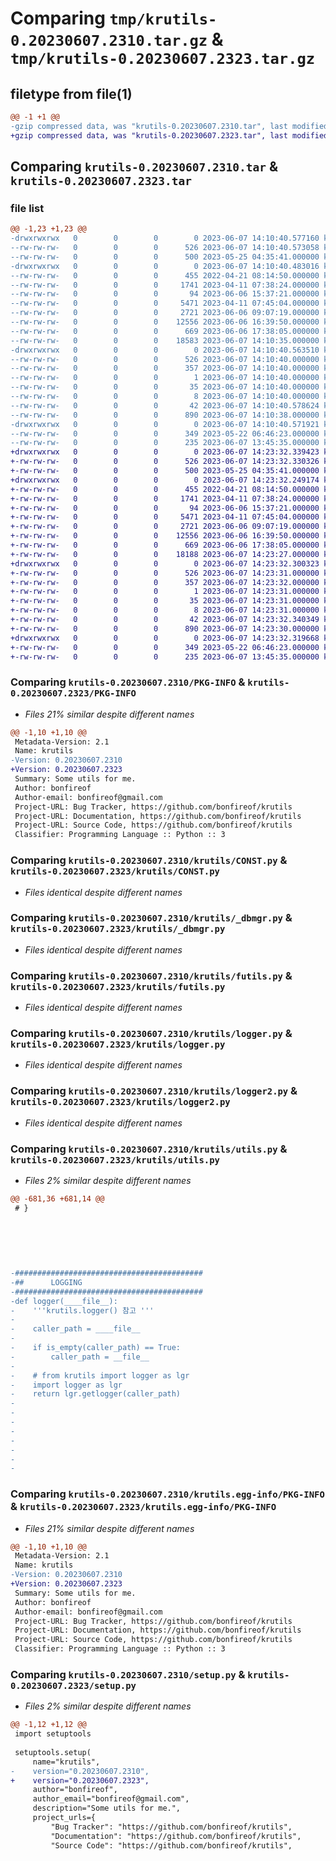 # Comparing `tmp/krutils-0.20230607.2310.tar.gz` & `tmp/krutils-0.20230607.2323.tar.gz`

## filetype from file(1)

```diff
@@ -1 +1 @@
-gzip compressed data, was "krutils-0.20230607.2310.tar", last modified: Wed Jun  7 14:10:40 2023, max compression
+gzip compressed data, was "krutils-0.20230607.2323.tar", last modified: Wed Jun  7 14:23:32 2023, max compression
```

## Comparing `krutils-0.20230607.2310.tar` & `krutils-0.20230607.2323.tar`

### file list

```diff
@@ -1,23 +1,23 @@
-drwxrwxrwx   0        0        0        0 2023-06-07 14:10:40.577160 krutils-0.20230607.2310/
--rw-rw-rw-   0        0        0      526 2023-06-07 14:10:40.573058 krutils-0.20230607.2310/PKG-INFO
--rw-rw-rw-   0        0        0      500 2023-05-25 04:35:41.000000 krutils-0.20230607.2310/README.md
-drwxrwxrwx   0        0        0        0 2023-06-07 14:10:40.483016 krutils-0.20230607.2310/krutils/
--rw-rw-rw-   0        0        0      455 2022-04-21 08:14:50.000000 krutils-0.20230607.2310/krutils/AppErr.py
--rw-rw-rw-   0        0        0     1741 2023-04-11 07:38:24.000000 krutils-0.20230607.2310/krutils/CONST.py
--rw-rw-rw-   0        0        0       94 2023-06-06 15:37:21.000000 krutils-0.20230607.2310/krutils/__init__.py
--rw-rw-rw-   0        0        0     5471 2023-04-11 07:45:04.000000 krutils-0.20230607.2310/krutils/_dbmgr.py
--rw-rw-rw-   0        0        0     2721 2023-06-06 09:07:19.000000 krutils-0.20230607.2310/krutils/futils.py
--rw-rw-rw-   0        0        0    12556 2023-06-06 16:39:50.000000 krutils-0.20230607.2310/krutils/logger.py
--rw-rw-rw-   0        0        0      669 2023-06-06 17:38:05.000000 krutils-0.20230607.2310/krutils/logger2.py
--rw-rw-rw-   0        0        0    18583 2023-06-07 14:10:35.000000 krutils-0.20230607.2310/krutils/utils.py
-drwxrwxrwx   0        0        0        0 2023-06-07 14:10:40.563510 krutils-0.20230607.2310/krutils.egg-info/
--rw-rw-rw-   0        0        0      526 2023-06-07 14:10:40.000000 krutils-0.20230607.2310/krutils.egg-info/PKG-INFO
--rw-rw-rw-   0        0        0      357 2023-06-07 14:10:40.000000 krutils-0.20230607.2310/krutils.egg-info/SOURCES.txt
--rw-rw-rw-   0        0        0        1 2023-06-07 14:10:40.000000 krutils-0.20230607.2310/krutils.egg-info/dependency_links.txt
--rw-rw-rw-   0        0        0       35 2023-06-07 14:10:40.000000 krutils-0.20230607.2310/krutils.egg-info/requires.txt
--rw-rw-rw-   0        0        0        8 2023-06-07 14:10:40.000000 krutils-0.20230607.2310/krutils.egg-info/top_level.txt
--rw-rw-rw-   0        0        0       42 2023-06-07 14:10:40.578624 krutils-0.20230607.2310/setup.cfg
--rw-rw-rw-   0        0        0      890 2023-06-07 14:10:38.000000 krutils-0.20230607.2310/setup.py
-drwxrwxrwx   0        0        0        0 2023-06-07 14:10:40.571921 krutils-0.20230607.2310/test/
--rw-rw-rw-   0        0        0      349 2023-05-22 06:46:23.000000 krutils-0.20230607.2310/test/test_futils.py
--rw-rw-rw-   0        0        0      235 2023-06-07 13:45:35.000000 krutils-0.20230607.2310/test/test_logger.py
+drwxrwxrwx   0        0        0        0 2023-06-07 14:23:32.339423 krutils-0.20230607.2323/
+-rw-rw-rw-   0        0        0      526 2023-06-07 14:23:32.330326 krutils-0.20230607.2323/PKG-INFO
+-rw-rw-rw-   0        0        0      500 2023-05-25 04:35:41.000000 krutils-0.20230607.2323/README.md
+drwxrwxrwx   0        0        0        0 2023-06-07 14:23:32.249174 krutils-0.20230607.2323/krutils/
+-rw-rw-rw-   0        0        0      455 2022-04-21 08:14:50.000000 krutils-0.20230607.2323/krutils/AppErr.py
+-rw-rw-rw-   0        0        0     1741 2023-04-11 07:38:24.000000 krutils-0.20230607.2323/krutils/CONST.py
+-rw-rw-rw-   0        0        0       94 2023-06-06 15:37:21.000000 krutils-0.20230607.2323/krutils/__init__.py
+-rw-rw-rw-   0        0        0     5471 2023-04-11 07:45:04.000000 krutils-0.20230607.2323/krutils/_dbmgr.py
+-rw-rw-rw-   0        0        0     2721 2023-06-06 09:07:19.000000 krutils-0.20230607.2323/krutils/futils.py
+-rw-rw-rw-   0        0        0    12556 2023-06-06 16:39:50.000000 krutils-0.20230607.2323/krutils/logger.py
+-rw-rw-rw-   0        0        0      669 2023-06-06 17:38:05.000000 krutils-0.20230607.2323/krutils/logger2.py
+-rw-rw-rw-   0        0        0    18188 2023-06-07 14:23:27.000000 krutils-0.20230607.2323/krutils/utils.py
+drwxrwxrwx   0        0        0        0 2023-06-07 14:23:32.300323 krutils-0.20230607.2323/krutils.egg-info/
+-rw-rw-rw-   0        0        0      526 2023-06-07 14:23:31.000000 krutils-0.20230607.2323/krutils.egg-info/PKG-INFO
+-rw-rw-rw-   0        0        0      357 2023-06-07 14:23:32.000000 krutils-0.20230607.2323/krutils.egg-info/SOURCES.txt
+-rw-rw-rw-   0        0        0        1 2023-06-07 14:23:31.000000 krutils-0.20230607.2323/krutils.egg-info/dependency_links.txt
+-rw-rw-rw-   0        0        0       35 2023-06-07 14:23:31.000000 krutils-0.20230607.2323/krutils.egg-info/requires.txt
+-rw-rw-rw-   0        0        0        8 2023-06-07 14:23:31.000000 krutils-0.20230607.2323/krutils.egg-info/top_level.txt
+-rw-rw-rw-   0        0        0       42 2023-06-07 14:23:32.340349 krutils-0.20230607.2323/setup.cfg
+-rw-rw-rw-   0        0        0      890 2023-06-07 14:23:30.000000 krutils-0.20230607.2323/setup.py
+drwxrwxrwx   0        0        0        0 2023-06-07 14:23:32.319668 krutils-0.20230607.2323/test/
+-rw-rw-rw-   0        0        0      349 2023-05-22 06:46:23.000000 krutils-0.20230607.2323/test/test_futils.py
+-rw-rw-rw-   0        0        0      235 2023-06-07 13:45:35.000000 krutils-0.20230607.2323/test/test_logger.py
```

### Comparing `krutils-0.20230607.2310/PKG-INFO` & `krutils-0.20230607.2323/PKG-INFO`

 * *Files 21% similar despite different names*

```diff
@@ -1,10 +1,10 @@
 Metadata-Version: 2.1
 Name: krutils
-Version: 0.20230607.2310
+Version: 0.20230607.2323
 Summary: Some utils for me.
 Author: bonfireof
 Author-email: bonfireof@gmail.com
 Project-URL: Bug Tracker, https://github.com/bonfireof/krutils
 Project-URL: Documentation, https://github.com/bonfireof/krutils
 Project-URL: Source Code, https://github.com/bonfireof/krutils
 Classifier: Programming Language :: Python :: 3
```

### Comparing `krutils-0.20230607.2310/krutils/CONST.py` & `krutils-0.20230607.2323/krutils/CONST.py`

 * *Files identical despite different names*

### Comparing `krutils-0.20230607.2310/krutils/_dbmgr.py` & `krutils-0.20230607.2323/krutils/_dbmgr.py`

 * *Files identical despite different names*

### Comparing `krutils-0.20230607.2310/krutils/futils.py` & `krutils-0.20230607.2323/krutils/futils.py`

 * *Files identical despite different names*

### Comparing `krutils-0.20230607.2310/krutils/logger.py` & `krutils-0.20230607.2323/krutils/logger.py`

 * *Files identical despite different names*

### Comparing `krutils-0.20230607.2310/krutils/logger2.py` & `krutils-0.20230607.2323/krutils/logger2.py`

 * *Files identical despite different names*

### Comparing `krutils-0.20230607.2310/krutils/utils.py` & `krutils-0.20230607.2323/krutils/utils.py`

 * *Files 2% similar despite different names*

```diff
@@ -681,36 +681,14 @@
 # }
 
 
 
 
 
 
-##########################################
-##      LOGGING
-##########################################
-def logger(____file__):
-    '''krutils.logger() 참고 '''
-
-    caller_path = ____file__
-
-    if is_empty(caller_path) == True:
-        caller_path = __file__
-
-    # from krutils import logger as lgr
-    import logger as lgr
-    return lgr.getlogger(caller_path)
-
-
-
-
-
-
-
-
```

### Comparing `krutils-0.20230607.2310/krutils.egg-info/PKG-INFO` & `krutils-0.20230607.2323/krutils.egg-info/PKG-INFO`

 * *Files 21% similar despite different names*

```diff
@@ -1,10 +1,10 @@
 Metadata-Version: 2.1
 Name: krutils
-Version: 0.20230607.2310
+Version: 0.20230607.2323
 Summary: Some utils for me.
 Author: bonfireof
 Author-email: bonfireof@gmail.com
 Project-URL: Bug Tracker, https://github.com/bonfireof/krutils
 Project-URL: Documentation, https://github.com/bonfireof/krutils
 Project-URL: Source Code, https://github.com/bonfireof/krutils
 Classifier: Programming Language :: Python :: 3
```

### Comparing `krutils-0.20230607.2310/setup.py` & `krutils-0.20230607.2323/setup.py`

 * *Files 2% similar despite different names*

```diff
@@ -1,12 +1,12 @@
 import setuptools
 
 setuptools.setup(
     name="krutils",
-    version="0.20230607.2310",
+    version="0.20230607.2323",
     author="bonfireof",
     author_email="bonfireof@gmail.com",
     description="Some utils for me.",
     project_urls={
         "Bug Tracker": "https://github.com/bonfireof/krutils",
         "Documentation": "https://github.com/bonfireof/krutils",
         "Source Code": "https://github.com/bonfireof/krutils",
```

